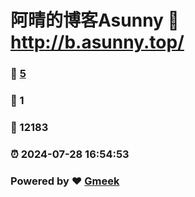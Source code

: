 # 阿晴的博客Asunny :link: http://b.asunny.top/ 
### :page_facing_up: [5](http://b.asunny.top//tag.html) 
### :speech_balloon: 1 
### :hibiscus: 12183 
### :alarm_clock: 2024-07-28 16:54:53 
### Powered by :heart: [Gmeek](https://github.com/Meekdai/Gmeek)
